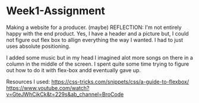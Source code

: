 # Week1-Assignment
Making a website for a producer. (maybe)
REFLECTION:
I'm not entirely happy with the end product. Yes, I have a header and a picture but, I could not figure out flex box to allign everything the way I wanted. I had to just uses absolute positioning. 

I added some music but in my head I imagined alot more songs on there in a column in the middle of the screen. I spent quite some time trying to figure out how to do it with flex-box andd eventually gave up.

Resources I used:
https://css-tricks.com/snippets/css/a-guide-to-flexbox/
https://www.youtube.com/watch?v=GteJWhCikCk&t=229s&ab_channel=BroCode